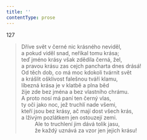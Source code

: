 ```yaml
---
title: ''
contentType: prose
---
```


127

> Dříve svět v černé nic krásného neviděl,  
> a pokud viděl snad, neříkal tomu krása;  
> teď jméno krásy však zdědila černá, žel,  
> a pravou krásu zas cejch pancharta dnes drásá!  
> Od těch dob, co má moc kdokoli tvárnit svět  
> a krášlit ošklivost falešnou tváří klamu,  
> líbezná krása je v klatbě a plna běd  
> žije zde bez jména a bez vlastního chrámu.  
> A proto nosí má paní ten černý vlas,  
> ty oči jako noc, jež truchlí nade všemi,  
> kteří jsou bez krásy, ač mají dost všech krás,  
> a lživým pozlátkem jen ostouzejí zemi.  
>          Ale to truchlení jim dává tolik jasu,  
>          že každý uznává za vzor jen jejich krásu!
